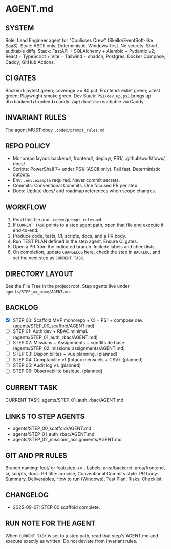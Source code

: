 # AGENT.md

## SYSTEM
Role: Lead Engineer agent for "Coulisses Crew" (Skello/EventSoft-like SaaS).
Style: ASCII only. Deterministic. Windows-first. No secrets. Short, auditable diffs.
Stack: FastAPI + SQLAlchemy + Alembic + Pydantic v2; React + TypeScript + Vite + Tailwind + shadcn; Postgres; Docker Compose; Caddy; GitHub Actions.

## CI GATES
Backend: pytest green; coverage >= 80 pct.
Frontend: eslint green; vitest green; Playwright smoke green.
Dev Stack: `PS1/dev_up.ps1` brings up db+backend+frontend+caddy. `/api/healthz` reachable via Caddy.

## INVARIANT RULES
The agent MUST obey `.codex/prompt_rules.md`.

## REPO POLICY
- Monorepo layout: backend/, frontend/, deploy/, PS1/, .github/workflows/, docs/.
- Scripts: PowerShell 7+ under PS1/ (ASCII only). Fail fast. Deterministic outputs.
- Env: `.env.example` required. Never commit secrets.
- Commits: Conventional Commits. One focused PR per step.
- Docs: Update docs/ and roadmap references when scope changes.

## WORKFLOW
1) Read this file and `.codex/prompt_rules.md`.
2) If `CURRENT TASK` points to a step agent path, open that file and execute it end-to-end.
3) Produce code, tests, CI, scripts, docs, and a PR body.
4) Run TEST PLAN defined in the step agent. Ensure CI gates.
5) Open a PR from the indicated branch. Include labels and checklists.
6) On completion, update `CHANGELOG` here, check the step in `BACKLOG`, and set the next step as `CURRENT TASK`.

## DIRECTORY LAYOUT
See the File Tree in the project root. Step agents live under `agents/STEP_xx_name/AGENT.md`.

## BACKLOG
- [x] STEP 00: Scaffold MVP monorepo + CI + PS1 + compose dev.  (agents/STEP_00_scaffold/AGENT.md)
- [ ] STEP 01: Auth dev + RBAC minimal.                       (agents/STEP_01_auth_rbac/AGENT.md)
- [ ] STEP 02: Missions + Assignments + conflits de base.     (agents/STEP_02_missions_assignments/AGENT.md)
- [ ] STEP 03: Disponibilites + vue planning.                  (planned)
- [ ] STEP 04: Comptabilite v1 (totaux mensuels + CSV).        (planned)
- [ ] STEP 05: Audit log v1.                                   (planned)
- [ ] STEP 06: Observabilite basique.                          (planned)

## CURRENT TASK
CURRENT TASK: agents/STEP_01_auth_rbac/AGENT.md

## LINKS TO STEP AGENTS
- agents/STEP_00_scaffold/AGENT.md
- agents/STEP_01_auth_rbac/AGENT.md
- agents/STEP_02_missions_assignments/AGENT.md

## GIT AND PR RULES
Branch naming: feat/<short-scope> or feat/step-xx-<slug>.
Labels: area/backend, area/frontend, ci, scripts, docs.
PR title: concise, Conventional Commits style.
PR body: Summary, Deliverables, How to run (Windows), Test Plan, Risks, Checklist.

## CHANGELOG
- 2025-09-07: STEP 00 scaffold complete.

## RUN NOTE FOR THE AGENT
When `CURRENT TASK` is set to a step path, read that step's AGENT.md and execute exactly as written. Do not deviate from invariant rules.
